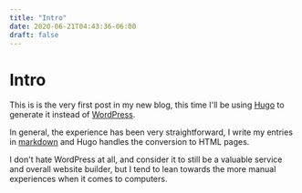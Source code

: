 ```yaml
---
title: "Intro"
date: 2020-06-21T04:43:36-06:00
draft: false
---
```


# Intro

This is is the very first post in my new blog, this time I'll be using
[Hugo](https://gohugo.io) to generate it instead of [WordPress](https://wordpress.org).

In general, the experience has been very straightforward, I write my entries in
[markdown](https://en.wikipedia.org/wiki/Markdown) and Hugo handles the
conversion to HTML pages.

I don't hate WordPress at all, and consider it to still be a valuable service
and overall website builder, but I tend to lean towards the more manual
experiences when it comes to computers.

